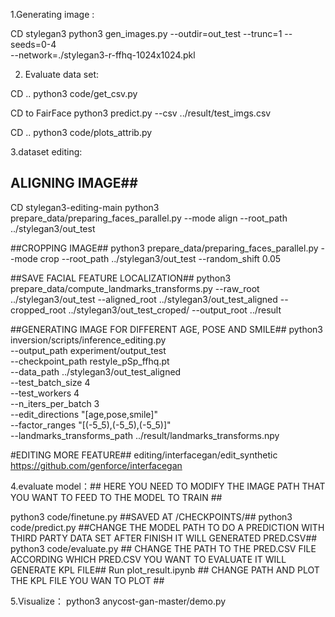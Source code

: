 1.Generating image :

CD stylegan3
python3 gen_images.py --outdir=out_test --trunc=1 --seeds=0-4 \
    --network=./stylegan3-r-ffhq-1024x1024.pkl
    
2. Evaluate data set:

CD ..
python3 code/get_csv.py

CD to FairFace
python3 predict.py --csv ../result/test_imgs.csv

CD ..
python3 code/plots_attrib.py

3.dataset editing:

## ALIGNING IMAGE##
CD stylegan3-editing-main
python3 prepare_data/preparing_faces_parallel.py --mode align --root_path ../stylegan3/out_test

##CROPPING IMAGE##
python3 prepare_data/preparing_faces_parallel.py --mode crop --root_path ../stylegan3/out_test --random_shift 0.05

##SAVE FACIAL FEATURE LOCALIZATION##
python3 prepare_data/compute_landmarks_transforms.py --raw_root ../stylegan3/out_test --aligned_root ../stylegan3/out_test_aligned  --cropped_root ../stylegan3/out_test_croped/ --output_root ../result

##GENERATING IMAGE FOR DIFFERENT AGE, POSE AND SMILE##
python3 inversion/scripts/inference_editing.py \
--output_path experiment/output_test \
--checkpoint_path restyle_pSp_ffhq.pt \
--data_path ../stylegan3/out_test_aligned \
--test_batch_size 4 \
--test_workers 4 \
--n_iters_per_batch 3 \
--edit_directions "[age,pose,smile]" \
--factor_ranges "[(-5_5),(-5_5),(-5_5)]" \
--landmarks_transforms_path ../result/landmarks_transforms.npy

#EDITING MORE FEATURE##
editing/interfacegan/edit_synthetic
https://github.com/genforce/interfacegan

4.evaluate model：## HERE YOU NEED TO MODIFY THE IMAGE PATH THAT YOU WANT TO FEED TO THE MODEL TO TRAIN ##

python3 code/finetune.py ##SAVED AT /CHECKPOINTS/##
python3 code/predict.py  ##CHANGE THE MODEL PATH TO DO A PREDICTION WITH THIRD PARTY DATA SET AFTER FINISH IT WILL GENERATED PRED.CSV## 
python3 code/evaluate.py ## CHANGE THE PATH TO THE PRED.CSV FILE ACCORDING WHICH PRED.CSV YOU WANT TO EVALUATE IT WILL GENERATE KPL FILE##
Run plot_result.ipynb  ## CHANGE PATH AND PLOT THE KPL FILE YOU WAN TO PLOT ##

5.Visualize：
python3 anycost-gan-master/demo.py
